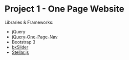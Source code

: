 # Project 1 - One Page Website

Libraries & Frameworks: 

* jQuery
* [jQuery-One-Page-Nav](https://github.com/davist11/jQuery-One-Page-Nav)
* Bootstrap 3
* [bxSlider](https://github.com/stevenwanderski/bxslider-4)
* [Stellar.js](https://github.com/markdalgleish/stellar.js/)
